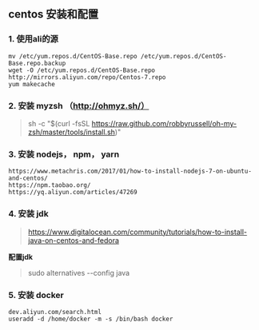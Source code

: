 ## centos 安装和配置

### 1. 使用ali的源

```
mv /etc/yum.repos.d/CentOS-Base.repo /etc/yum.repos.d/CentOS-Base.repo.backup
wget -O /etc/yum.repos.d/CentOS-Base.repo http://mirrors.aliyun.com/repo/Centos-7.repo
yum makecache	
```


### 2. 安装 myzsh （http://ohmyz.sh/）

> sh -c "$(curl -fsSL https://raw.github.com/robbyrussell/oh-my-zsh/master/tools/install.sh)"

### 3. 安装 nodejs， npm， yarn

```
https://www.metachris.com/2017/01/how-to-install-nodejs-7-on-ubuntu-and-centos/
https://npm.taobao.org/
https://yq.aliyun.com/articles/47269
```

### 4. 安装 jdk

> https://www.digitalocean.com/community/tutorials/how-to-install-java-on-centos-and-fedora

**配置jdk**

> sudo alternatives --config java

### 5. 安装 docker 

```
dev.aliyun.com/search.html
useradd -d /home/docker -m -s /bin/bash docker
```
